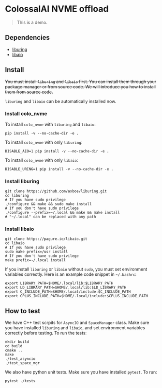 # ColossalAI NVME offload

> This is a demo.

## Dependencies

- [liburing](https://github.com/axboe/liburing)
- [libaio](https://pagure.io/libaio)

## Install

~~You must install `liburing` and `libaio` first. You can install them through your package manager or from source code. We will introduce you how to install them from source code.~~

`liburing` and `libaio` can be automatically installed now.

### Install colo_nvme

To install `colo_nvme` with `liburing` and `libaio`:
```shell
pip install -v --no-cache-dir -e .
```

To install `colo_nvme` with only `liburing`:
```shell
DISABLE_AIO=1 pip install -v --no-cache-dir -e .
```

To install `colo_nvme` with only `libaio`:
```shell
DISABLE_URING=1 pip install -v --no-cache-dir -e .
```

### Install liburing
```shell
git clone https://github.com/axboe/liburing.git
cd liburing
# If you have sudo privilege
./configure && make && sudo make install
# If you don't have sudo privilege
./configure --prefix=~/.local && make && make install
# "~/.local" can be replaced with any path
```

### Install libaio
```shell
git clone https://pagure.io/libaio.git
cd libaio
# If you have sudo privilege
sudo make prefix=/usr install
# If you don't have sudo privilege
make prefix=~/.local install
```

If you install `liburing` or `libaio` without `sudo`, you must set environment variables correctly. Here is an example code snippet in `~/.bashrc`:
```shell
export LIBRARY_PATH=$HOME/.local/lib:$LIBRARY_PATH
export LD_LIBRARY_PATH=$HOME/.local/lib:$LD_LIBRARY_PATH
export C_INCLUDE_PATH=$HOME/.local/include:$C_INCLUDE_PATH
export CPLUS_INCLUDE_PATH=$HOME/.local/include:$CPLUS_INCLUDE_PATH
```

## How to test

We have C++ test scrpits for `AsyncIO` and `SpaceManager` class. Make sure you have installed `liburing` and `libaio`, and set environment variables correctly before testing. To run the tests:

```shell
mkdir build
cd build
cmake ..
make
./test_asyncio
./test_space_mgr
```

We also have python unit tests. Make sure you have installed `pytest`. To run:

```shell
pytest ./tests
```